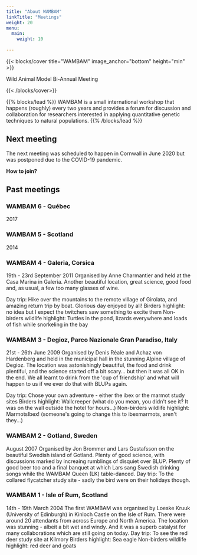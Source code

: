 ```yaml
---
title: "About WAMBAM"
linkTitle: "Meetings"
weight: 20
menu:
  main:
    weight: 10
   
---
```


{{< blocks/cover title="WAMBAM" image_anchor="bottom" height="min" >}}

<p class="lead mt-5">Wild Animal Model Bi-Annual Meeting
</p>

{{< /blocks/cover>}}

{{% blocks/lead %}}
WAMBAM is a small international workshop that happens (roughly) every two years and provides a forum for discussion and collaboration for researchers interested in applying quantitative genetic techniques to natural populations.
{{% /blocks/lead %}}

## Next meeting

The next meeting was scheduled to happen in Cornwall in June 2020 but was postponed due to the COVID-19 pandemic. 

**How to join?**


## Past meetings
### WAMBAM 6 - Québec
2017

### WAMBAM 5 - Scotland
2014

### WAMBAM 4 - Galeria, Corsica
19th - 23rd September 2011
Organised by Anne Charmantier and held at the Casa Marina in Galeria. Another beautiful location, great science, good food and, as usual, a few too many glasses of wine.

Day trip: Hike over the mountains to the remote village of Girolata, and amazing return trip by boat. Glorious day enjoyed by all!
Birders highlight: no idea but I expect the twitchers saw something to excite them
Non-birders wildlife highlight: Turtles in the pond, lizards everywhere and loads of fish while snorkeling in the bay

### WAMBAM 3 - Degioz, Parco Nazionale Gran Paradiso, Italy
21st - 26th June 2009
Organised by Denis Réale and Achaz von Hardenberg and held in the municipal hall in the stunning Alpine village of Degioz. The location was astonishingly beautiful, the food and drink plentiful, and the science started off a bit scary... but then it was all OK in the end. We all learnt to drink from the 'cup of friendship' and what will happen to us if we ever do that with BLUPs again.

Day trip: Chose your own adventure - either the ibex or the marmot study sites
Birders highlight: Wallcreeper (what do you mean, you didn't see it? It was on the wall outside the hotel for hours...)
Non-birders wildlife highlight: MarmotsIbex! (someone's going to change this to ibexmarmots, aren't they...)

### WAMBAM 2 - Gotland, Sweden
August 2007
Organised by Jon Brommer and Lars Gustafsson on the beautiful Swedish island of Gotland. Plenty of good science, with discussions marked by increaing rumblings of disquiet over BLUP. Plenty of good beer too and a final banquet at which Lars sang Swedish drinking songs while the WAMBAM Queen (LK) table-danced.
Day trip: To the collared flycatcher study site - sadly the bird were on their holidays though.



### WAMBAM 1 - Isle of Rum, Scotland
14th - 19th March 2004
The first WAMBAM was organised by Loeske Kruuk (University of Edinburgh) in Kinloch Castle on the Isle of Rum. There were around 20 attendants from across Europe and North America. The location was stunning - albeit a bit wet and windy. And it was a superb catalyst for many collaborations which are still going on today.
Day trip: To see the red deer study site at Kilmory
Birders highlight: Sea eagle
Non-birders wildlife highlight: red deer and goats




